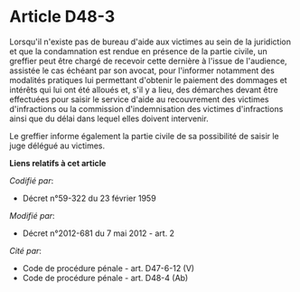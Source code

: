 # Article D48-3

Lorsqu'il n'existe pas de bureau d'aide aux victimes au sein de la juridiction et que la condamnation est rendue en présence
de la partie civile, un greffier peut être chargé de recevoir cette dernière à l'issue de l'audience, assistée le cas échéant
par son avocat, pour l'informer notamment des modalités pratiques lui permettant d'obtenir le paiement des dommages et
intérêts qui lui ont été alloués et, s'il y a lieu, des démarches devant être effectuées pour saisir le service d'aide au
recouvrement des victimes d'infractions ou la commission d'indemnisation des victimes d'infractions ainsi que du délai dans
lequel elles doivent intervenir. 

Le greffier informe également la partie civile de sa possibilité de saisir le juge délégué au victimes.

**Liens relatifs à cet article**

_Codifié par_:

  - Décret n°59-322 du 23 février 1959

_Modifié par_:

  - Décret n°2012-681 du 7 mai 2012 - art. 2

_Cité par_:

  - Code de procédure pénale - art. D47-6-12 (V)
  - Code de procédure pénale - art. D48-4 (Ab)
